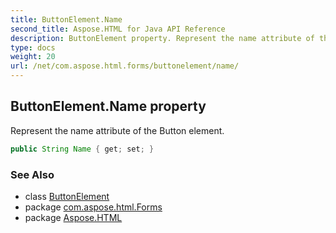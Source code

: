 ```yaml
---
title: ButtonElement.Name
second_title: Aspose.HTML for Java API Reference
description: ButtonElement property. Represent the name attribute of the Button element
type: docs
weight: 20
url: /net/com.aspose.html.forms/buttonelement/name/
---
```

## ButtonElement.Name property

Represent the name attribute of the Button element.

```java
public String Name { get; set; }
```

### See Also

* class [ButtonElement](../)
* package [com.aspose.html.Forms](../../buttonelement/)
* package [Aspose.HTML](../../../)
